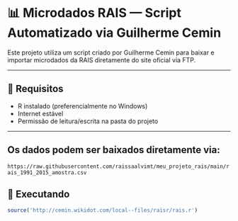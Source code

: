 # 📊 Microdados RAIS — Script Automatizado via Guilherme Cemin

Este projeto utiliza um script criado por Guilherme Cemin para baixar e importar microdados da RAIS diretamente do site oficial via FTP.

---

## 🧰 Requisitos

- R instalado (preferencialmente no Windows)
- Internet estável
- Permissão de leitura/escrita na pasta do projeto

---
## Os dados podem ser baixados diretamente via:
```https://raw.githubusercontent.com/raissaalvimt/meu_projeto_rais/main/rais_1991_2015_amostra.csv```
## 🚀 Executando

```r
source('http://cemin.wikidot.com/local--files/raisr/rais.r')


